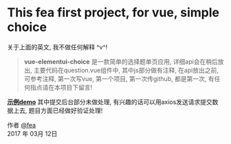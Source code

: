 # This fea first project, for vue, simple choice

关于上面的英文, 我不做任何解释 ^v^!

> **vue-elementui-choice** 是一款简单的选择题单页应用, 详细api会在稍后放出, 主要代码在question.vue组件中, 其中js部分做有注释, 在api放出之前, 可参考注释, 第一次写vue, 第一个项目, 第一次传github, 都是第一次, 有任何指点请在本项目下留言!

**[示例demo][2]**
其中提交后台部分未做处理, 有兴趣的话可以用axios发送请求提交数据上去, 题目方面已经做好验证处理!

作者 [@fea][1]     
2017 年 03月 12日    


[1]: http://feea.cnblogs.com/

[2]: https://6ea.github.io/Vue-ElementUI-Choice/dist/